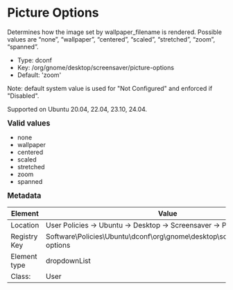 # Picture Options

Determines how the image set by wallpaper_filename is rendered. Possible values are “none”, “wallpaper”, “centered”, “scaled”, “stretched”, “zoom”, “spanned”.

- Type: dconf
- Key: /org/gnome/desktop/screensaver/picture-options
- Default: 'zoom'

Note: default system value is used for "Not Configured" and enforced if "Disabled".

Supported on Ubuntu 20.04, 22.04, 23.10, 24.04.

<span style="font-size: larger;">**Valid values**</span>

* none
* wallpaper
* centered
* scaled
* stretched
* zoom
* spanned


<span style="font-size: larger;">**Metadata**</span>

| Element      | Value            |
| ---          | ---              |
| Location     | User Policies -> Ubuntu -> Desktop -> Screensaver -> Picture Options    |
| Registry Key | Software\Policies\Ubuntu\dconf\org\gnome\desktop\screensaver\picture-options         |
| Element type | dropdownList |
| Class:       | User       |
